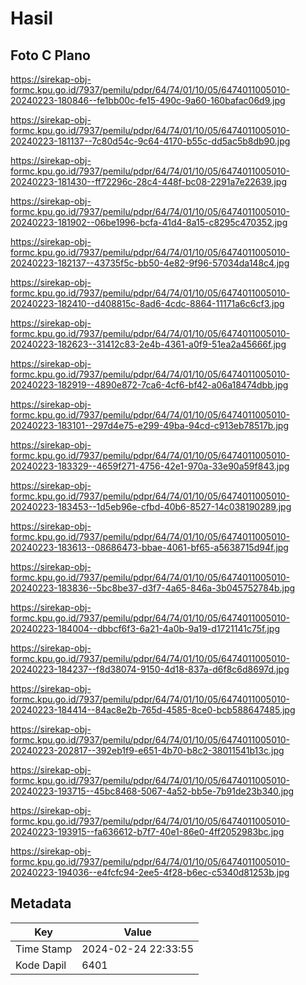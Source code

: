 # Hasil

## Foto C Plano

https://sirekap-obj-formc.kpu.go.id/7937/pemilu/pdpr/64/74/01/10/05/6474011005010-20240223-180846--fe1bb00c-fe15-490c-9a60-160bafac06d9.jpg

https://sirekap-obj-formc.kpu.go.id/7937/pemilu/pdpr/64/74/01/10/05/6474011005010-20240223-181137--7c80d54c-9c64-4170-b55c-dd5ac5b8db90.jpg

https://sirekap-obj-formc.kpu.go.id/7937/pemilu/pdpr/64/74/01/10/05/6474011005010-20240223-181430--ff72296c-28c4-448f-bc08-2291a7e22639.jpg

https://sirekap-obj-formc.kpu.go.id/7937/pemilu/pdpr/64/74/01/10/05/6474011005010-20240223-181902--06be1996-bcfa-41d4-8a15-c8295c470352.jpg

https://sirekap-obj-formc.kpu.go.id/7937/pemilu/pdpr/64/74/01/10/05/6474011005010-20240223-182137--43735f5c-bb50-4e82-9f96-57034da148c4.jpg

https://sirekap-obj-formc.kpu.go.id/7937/pemilu/pdpr/64/74/01/10/05/6474011005010-20240223-182410--d408815c-8ad6-4cdc-8864-11171a6c6cf3.jpg

https://sirekap-obj-formc.kpu.go.id/7937/pemilu/pdpr/64/74/01/10/05/6474011005010-20240223-182623--31412c83-2e4b-4361-a0f9-51ea2a45666f.jpg

https://sirekap-obj-formc.kpu.go.id/7937/pemilu/pdpr/64/74/01/10/05/6474011005010-20240223-182919--4890e872-7ca6-4cf6-bf42-a06a18474dbb.jpg

https://sirekap-obj-formc.kpu.go.id/7937/pemilu/pdpr/64/74/01/10/05/6474011005010-20240223-183101--297d4e75-e299-49ba-94cd-c913eb78517b.jpg

https://sirekap-obj-formc.kpu.go.id/7937/pemilu/pdpr/64/74/01/10/05/6474011005010-20240223-183329--4659f271-4756-42e1-970a-33e90a59f843.jpg

https://sirekap-obj-formc.kpu.go.id/7937/pemilu/pdpr/64/74/01/10/05/6474011005010-20240223-183453--1d5eb96e-cfbd-40b6-8527-14c038190289.jpg

https://sirekap-obj-formc.kpu.go.id/7937/pemilu/pdpr/64/74/01/10/05/6474011005010-20240223-183613--08686473-bbae-4061-bf65-a5638715d94f.jpg

https://sirekap-obj-formc.kpu.go.id/7937/pemilu/pdpr/64/74/01/10/05/6474011005010-20240223-183836--5bc8be37-d3f7-4a65-846a-3b045752784b.jpg

https://sirekap-obj-formc.kpu.go.id/7937/pemilu/pdpr/64/74/01/10/05/6474011005010-20240223-184004--dbbcf6f3-6a21-4a0b-9a19-d1721141c75f.jpg

https://sirekap-obj-formc.kpu.go.id/7937/pemilu/pdpr/64/74/01/10/05/6474011005010-20240223-184237--f8d38074-9150-4d18-837a-d6f8c6d8697d.jpg

https://sirekap-obj-formc.kpu.go.id/7937/pemilu/pdpr/64/74/01/10/05/6474011005010-20240223-184414--84ac8e2b-765d-4585-8ce0-bcb588647485.jpg

https://sirekap-obj-formc.kpu.go.id/7937/pemilu/pdpr/64/74/01/10/05/6474011005010-20240223-202817--392eb1f9-e651-4b70-b8c2-38011541b13c.jpg

https://sirekap-obj-formc.kpu.go.id/7937/pemilu/pdpr/64/74/01/10/05/6474011005010-20240223-193715--45bc8468-5067-4a52-bb5e-7b91de23b340.jpg

https://sirekap-obj-formc.kpu.go.id/7937/pemilu/pdpr/64/74/01/10/05/6474011005010-20240223-193915--fa636612-b7f7-40e1-86e0-4ff2052983bc.jpg

https://sirekap-obj-formc.kpu.go.id/7937/pemilu/pdpr/64/74/01/10/05/6474011005010-20240223-194036--e4fcfc94-2ee5-4f28-b6ec-c5340d81253b.jpg


## Metadata

| Key        | Value               |
| ---------- | ------------------- |
| Time Stamp | 2024-02-24 22:33:55 |
| Kode Dapil | 6401                |



